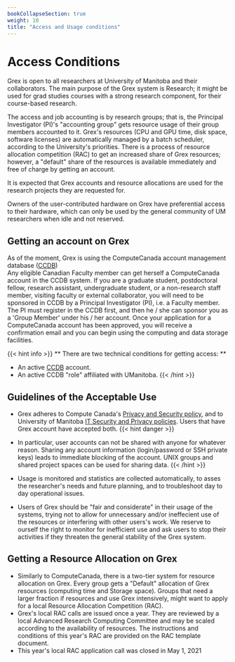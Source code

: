 ```yaml
---
bookCollapseSection: true
weight: 10
title: "Access and Usage conditions"
---
```


# Access Conditions

Grex is open to all researchers at University of Manitoba and their collaborators. The main purpose of the Grex system is Research; it might be used for grad studies courses with a strong research component, for their course-based research.

The access and job accounting is by research groups; that is, the Principal Investigator (PI)'s "accounting group" gets resource usage of their group members accounted to it. Grex's resources (CPU and GPU time, disk space, software licenses) are automatically managed by a batch scheduler, according to the University's priorities. There is a process of resource allocation competition (RAC) to get an increased share of Grex resources; however, a "default" share of the resources is available immediately and free of charge by getting an account.

It is expected that Grex accounts and resource allocations are used for the research projects they are requested for.

Owners of the user-contributed hardware on Grex have preferential access to their hardware, which can only be used by the general community of UM researchers when idle and not reserved.

## Getting an account on Grex

As of the moment, Grex is using the ComputeCanada account management database ([CCDB](https://ccdb.computecanada.ca))  
Any eligible Canadian Faculty member can get herself a ComputeCanada account in the CCDB system.
If you are a graduate student, postdoctoral fellow, research assistant, undergraduate student, or a non-research staff member, visiting faculty or external collaborator, you will need to be sponsored in CCDB by a Principal Investigator (PI), i.e. a Faculty member. The PI must register in the CCDB first, and then he / she can sponsor you as a 'Group Member' under his / her account.
Once your application for a ComputeCanada account has been approved, you will receive a confirmation email and you can begin using the computing and data storage facilities.

{{< hint info >}} 
** There are two technical conditions for getting access: **
 - An active [CCDB](https://ccdb.computecanada.ca) account. 
 - An active CCDB "role" affiliated with UManitoba.
{{< /hint >}} 

## Guidelines of the Acceptable Use

 * Grex adheres to Compute Canada's [Privacy and Security policy](https://www.computecanada.ca/privacy-policy/), and to University of Manitoba [IT Security and Privacy policies](https://umanitoba.ca/computing/ist/security/policies.html). Users that have Grex account have accepted both.
{{< hint danger >}}
 * In particular, user accounts can not be shared with anyone for whatever reason. 
 Sharing any account information (login/password or SSH private keys) leads to immediate blocking of the account. 
 UNIX groups and shared project spaces can be used for sharing data.
{{< /hint >}}
 * Usage is monitored and statistics are collected automatically, to asses the researcher's needs and future planning, and to troubleshoot day to day operational issues.

 * Users of Grex should be "fair and considerate" in their usage of the systems, trying not to allow for unnecessary and/or ineffecient use of the resources or interfering with other users's work. We reserve to ourself the right to monitor for inefficient use and ask users to stop their activities if they threaten the general stability of the Grex system.

## Getting a Resource Allocation on Grex

 * Similarly to ComputeCanada, there is a two-tier system for resource allocation on Grex. Every group gets a "Default" allocation of Grex resources (computing time and Storage space). Groups that need a larger fraction if resources and use Grex intensively, might want to apply for a local Resource Allocation Competition (RAC).
 * Grex's local RAC calls are issued once a year. They are reviewed by a local Advanced Research Computing Committee and may be scaled according to the availability of resources. The instructions and conditions of this year's RAC are provided on the RAC template document.
 * This year's local RAC application call was closed in May 1, 2021
 